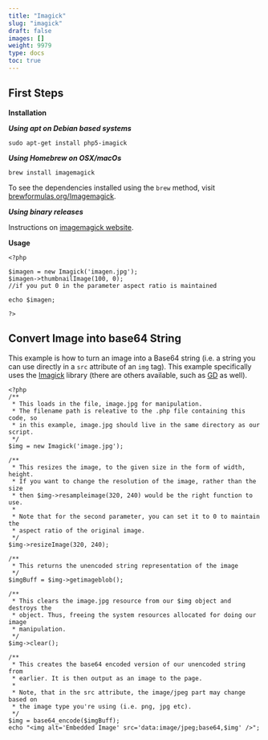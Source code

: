 ```yaml
---
title: "Imagick"
slug: "imagick"
draft: false
images: []
weight: 9979
type: docs
toc: true
---
```


## First Steps
**Installation**

***Using apt on Debian based systems***

    sudo apt-get install php5-imagick

***Using Homebrew on OSX/macOs***

    brew install imagemagick

To see the dependencies installed using the ```brew``` method, visit [brewformulas.org/Imagemagick](http://brewformulas.org/Imagemagick).

***Using binary releases***

Instructions on [imagemagick website](https://www.imagemagick.org/script/binary-releases.php#macosx).

**Usage**

    <?php
    
    $imagen = new Imagick('imagen.jpg');
    $imagen->thumbnailImage(100, 0); 
    //if you put 0 in the parameter aspect ratio is maintained

    echo $imagen;

    ?>



## Convert Image into base64 String
This example is how to turn an image into a Base64 string (i.e. a string you can use directly in a `src` attribute of an `img` tag). This example specifically uses the [Imagick][1] library (there are others available, such as [GD][2] as well).

<!-- language: lang-php -->
    <?php
    /**
     * This loads in the file, image.jpg for manipulation. 
     * The filename path is releative to the .php file containing this code, so
     * in this example, image.jpg should live in the same directory as our script.
     */
    $img = new Imagick('image.jpg');

    /**
     * This resizes the image, to the given size in the form of width, height.
     * If you want to change the resolution of the image, rather than the size
     * then $img->resampleimage(320, 240) would be the right function to use.
     *
     * Note that for the second parameter, you can set it to 0 to maintain the
     * aspect ratio of the original image.
     */
    $img->resizeImage(320, 240);

    /**
     * This returns the unencoded string representation of the image
     */
    $imgBuff = $img->getimageblob();

    /**
     * This clears the image.jpg resource from our $img object and destroys the
     * object. Thus, freeing the system resources allocated for doing our image
     * manipulation.
     */
    $img->clear(); 

    /**
     * This creates the base64 encoded version of our unencoded string from
     * earlier. It is then output as an image to the page.
     * 
     * Note, that in the src attribute, the image/jpeg part may change based on
     * the image type you're using (i.e. png, jpg etc).
     */
    $img = base64_encode($imgBuff);
    echo "<img alt='Embedded Image' src='data:image/jpeg;base64,$img' />";


  [1]: http://php.net/manual/en/intro.imagick.php
  [2]: http://php.net/manual/en/intro.image.php

